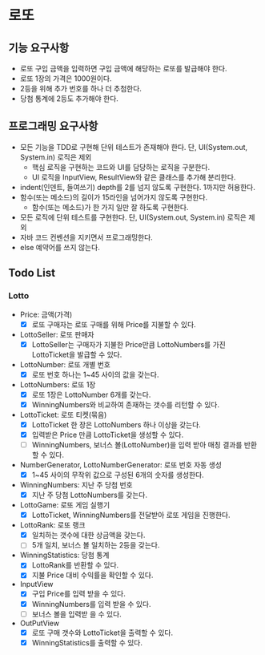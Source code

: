 # 로또

## 기능 요구사항

- 로또 구입 금액을 입력하면 구입 금액에 해당하는 로또를 발급해야 한다.
- 로또 1장의 가격은 1000원이다.
- 2등을 위해 추가 번호를 하나 더 추첨한다.
- 당첨 통계에 2등도 추가해야 한다.

## 프로그래밍 요구사항

- 모든 기능을 TDD로 구현해 단위 테스트가 존재해야 한다. 단, UI(System.out, System.in) 로직은 제외
    - 핵심 로직을 구현하는 코드와 UI를 담당하는 로직을 구분한다.
    - UI 로직을 InputView, ResultView와 같은 클래스를 추가해 분리한다.
- indent(인덴트, 들여쓰기) depth를 2를 넘지 않도록 구현한다. 1까지만 허용한다.
- 함수(또는 메소드)의 길이가 15라인을 넘어가지 않도록 구현한다.
    - 함수(또는 메소드)가 한 가지 일만 잘 하도록 구현한다.
- 모든 로직에 단위 테스트를 구현한다. 단, UI(System.out, System.in) 로직은 제외
- 자바 코드 컨벤션을 지키면서 프로그래밍한다.
- else 예약어를 쓰지 않는다.

## Todo List

### Lotto

- Price: 금액(가격)
    - [X] 로또 구매자는 로또 구매를 위해 Price를 지불할 수 있다.
    
- LottoSeller: 로또 판매자
    - [X] LottoSeller는 구매자가 지불한 Price만큼 LottoNumbers를 가진 LottoTicket을 발급할 수 있다.

- LottoNumber: 로또 개별 번호
    - [X] 로또 번호 하나는 1~45 사이의 값을 갖는다.

- LottoNumbers: 로또 1장
    - [X] 로또 1장은 LottoNumber 6개를 갖는다.
    - [X] WinningNumbers와 비교하여 존재하는 갯수를 리턴할 수 있다.  

- LottoTicket: 로또 티켓(묶음) 
    - [X] LottoTicket 한 장은 LottoNumbers 하나 이상을 갖는다.
    - [X] 입력받은 Price 만큼 LottoTicket을 생성할 수 있다.
    - [ ] WinningNumbers, 보너스 볼(LottoNumber)을 입력 받아 매칭 결과를 반환할 수 있다.

- NumberGenerator, LottoNumberGenerator: 로또 번호 자동 생성
    - [X]  1~45 사이의 무작위 값으로 구성된 6개의 숫자를 생성한다.

- WinningNumbers: 지난 주 당첨 번호
    - [X] 지난 주 당첨 LottoNumbers를 갖는다.

- LottoGame: 로또 게임 실행기
    - [X] LottoTicket, WinningNumbers를 전달받아 로또 게임을 진행한다.

- LottoRank: 로또 랭크
    - [X] 일치하는 갯수에 대한 상금액을 갖는다.
    - [ ] 5개 일치, 보너스 볼 일치하는 2등을 갖는다.

- WinningStatistics: 당첨 통계
    - [X] LottoRank를 반환할 수 있다.
    - [X] 지불 Price 대비 수익률을 확인할 수 있다.

- InputView
    - [X] 구입 Price를 입력 받을 수 있다.
    - [X] WinningNumbers를 입력 받을 수 있다.
    - [ ] 보너스 볼을 입력받 을 수 있다.
    
- OutPutView
    - [X] 로또 구매 갯수와 LottoTicket을 출력할 수 있다.
    - [X] WinningStatistics를 출력할 수 있다.
